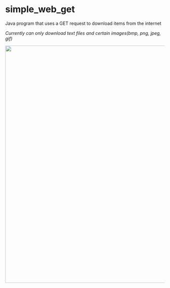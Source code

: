 # simple_web_get
Java program that uses a GET request to download items from the internet
<p>
<i>Currently can only download text files and certain images(bmp, png, jpeg, gif)</i>
</p>

<p align="center">
  <img src="/img/simple_web_get.gif" width="800" height="750"/>
</p>  


